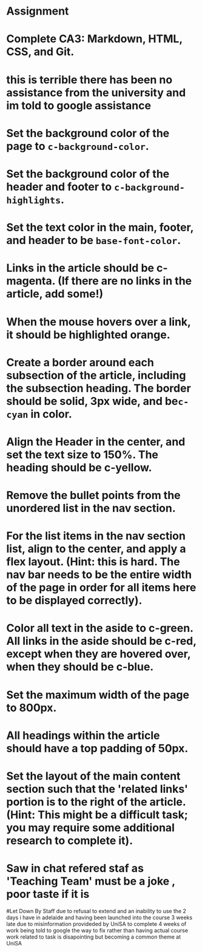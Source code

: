 # Assignment
# Complete CA3: Markdown, HTML, CSS, and Git.
# this is terrible there has been no assistance from the university and im told to google assistance
# Set the background color of the page to `c-background-color`.
# Set the background color of the header and footer to `c-background-highlights`.
# Set the text color in the main, footer, and header to be `base-font-color`.
# Links in the article should be c-magenta. (If there are no links in the article, add some!)
# When the mouse hovers over a link, it should be highlighted orange.
# Create a border around each subsection of the article, including the subsection heading. The border should be solid, 3px wide, and be`c-cyan` in color.
# Align the Header in the center, and set the text size to 150%. The heading should be c-yellow.
# Remove the bullet points from the unordered list in the nav section.
# For the list items in the nav section list, align to the center, and apply a flex layout. (Hint: this is hard. The nav bar needs to be the entire width of the page in order for all items here to be displayed correctly). 
# Color all text in the aside to c-green. All links in the aside should be c-red, except when they are hovered over, when they should be c-blue.
# Set the maximum width of the page to 800px.
# All headings within the article should have a top padding of 50px.
# Set the layout of the main content section such that the 'related links' portion is to the right of the article. (Hint: This might be a difficult task; you may require some additional research to complete it).

# Saw in chat refered staf as 'Teaching Team' must be a joke , poor taste if it is
#Let Down By Staff due to refusal to extend and an inability to use the 2 days i have in adelaide and having been launched into the course 3 weeks late due to misinformation provideded by UniSA to complete 4 weeks of work being told to google the way to fix rather than having actual course work related to task is disapointing but becoming a common theme at UniSA 